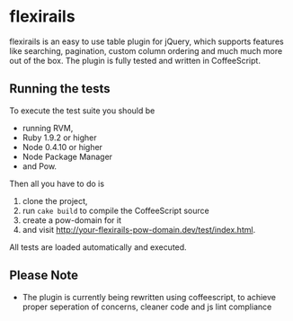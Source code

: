 # flexirails

flexirails is an easy to use table plugin for jQuery, which supports features like 
searching, pagination, custom column ordering and much much more out of the box. 
The plugin is fully tested and written in CoffeeScript.

## Running the tests

To execute the test suite you should be 

  - running RVM, 
  - Ruby 1.9.2 or higher
  - Node 0.4.10 or higher
  - Node Package Manager
  - and Pow. 

Then all you have to do is 

  1. clone the project, 
  2. run `cake build` to compile the CoffeeScript source
  3. create a pow-domain for it 
  4. and visit http://your-flexirails-pow-domain.dev/test/index.html.
  
All tests are loaded automatically and executed.

## Please Note

- The plugin is currently being rewritten using coffeescript, to achieve proper seperation of concerns, cleaner code and js lint compliance